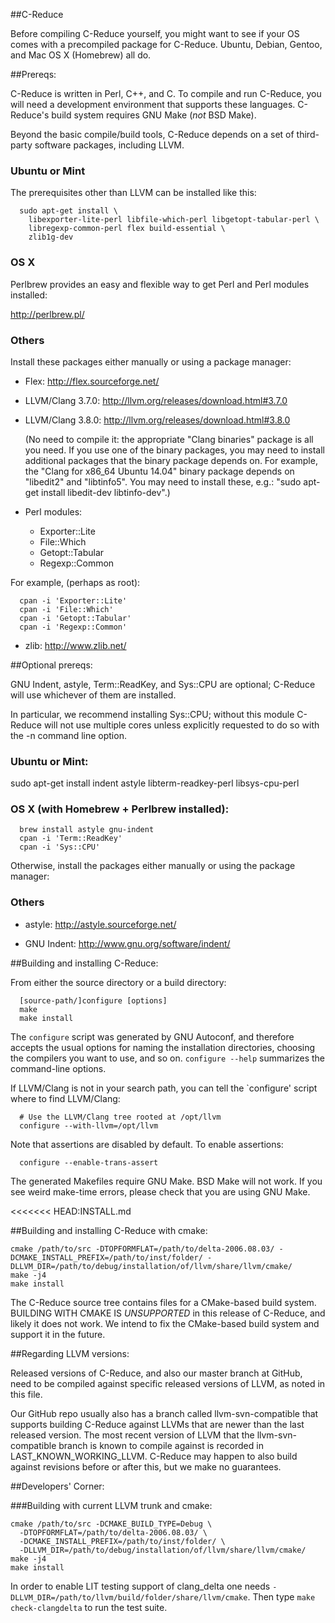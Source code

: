 ##C-Reduce


Before compiling C-Reduce yourself, you might want to see if your OS
comes with a precompiled package for C-Reduce.  Ubuntu, Debian, Gentoo,
and Mac OS X (Homebrew) all do.


##Prereqs:


C-Reduce is written in Perl, C++, and C.  To compile and run C-Reduce,
you will need a development environment that supports these languages.
C-Reduce's build system requires GNU Make (*not* BSD Make).

Beyond the basic compile/build tools, C-Reduce depends on a set of
third-party software packages, including LLVM.

### Ubuntu or Mint

The prerequisites other than LLVM can be installed like this:

```
  sudo apt-get install \
    libexporter-lite-perl libfile-which-perl libgetopt-tabular-perl \
    libregexp-common-perl flex build-essential \
    zlib1g-dev
```

### OS X

Perlbrew provides an easy and flexible way to get Perl and Perl modules
installed:

  http://perlbrew.pl/

### Others

Install these packages either manually or using a package manager:

* Flex: http://flex.sourceforge.net/

* LLVM/Clang 3.7.0: http://llvm.org/releases/download.html#3.7.0

* LLVM/Clang 3.8.0: http://llvm.org/releases/download.html#3.8.0

  (No need to compile it: the appropriate "Clang binaries" package is
  all you need.  If you use one of the binary packages, you may need to
  install additional packages that the binary package depends on. For
  example, the "Clang for x86_64 Ubuntu 14.04" binary package depends on
  "libedit2" and "libtinfo5". You may need to install these, e.g.:
  "sudo apt-get install libedit-dev libtinfo-dev".)

* Perl modules:
  * Exporter::Lite
  * File::Which
  * Getopt::Tabular
  * Regexp::Common

For example, (perhaps as root):
```
  cpan -i 'Exporter::Lite'
  cpan -i 'File::Which'
  cpan -i 'Getopt::Tabular'
  cpan -i 'Regexp::Common'
```
* zlib: http://www.zlib.net/


##Optional prereqs:


GNU Indent, astyle, Term::ReadKey, and Sys::CPU are optional; C-Reduce
will use whichever of them are installed.

In particular, we recommend installing Sys::CPU; without this module
C-Reduce will not use multiple cores unless explicitly requested to do
so with the -n command line option.

### Ubuntu or Mint:

  sudo apt-get install indent astyle libterm-readkey-perl libsys-cpu-perl

### OS X (with Homebrew + Perlbrew installed):

```
  brew install astyle gnu-indent
  cpan -i 'Term::ReadKey'
  cpan -i 'Sys::CPU'
```

Otherwise, install the packages either manually or using the package
manager:

### Others

* astyle: http://astyle.sourceforge.net/

* GNU Indent: http://www.gnu.org/software/indent/


##Building and installing C-Reduce:


From either the source directory or a build directory:

```
  [source-path/]configure [options]
  make
  make install
```

The `configure` script was generated by GNU Autoconf, and therefore
accepts the usual options for naming the installation directories,
choosing the compilers you want to use, and so on. `configure --help`
summarizes the command-line options.

If LLVM/Clang is not in your search path, you can tell the `configure'
script where to find LLVM/Clang:

```
  # Use the LLVM/Clang tree rooted at /opt/llvm
  configure --with-llvm=/opt/llvm
```

Note that assertions are disabled by default.  To enable assertions:

```
  configure --enable-trans-assert
```

The generated Makefiles require GNU Make.  BSD Make will not work.
If you see weird make-time errors, please check that you are using
GNU Make.

<<<<<<< HEAD:INSTALL.md

##Building and installing C-Reduce with cmake:


```
cmake /path/to/src -DTOPFORMFLAT=/path/to/delta-2006.08.03/ -DCMAKE_INSTALL_PREFIX=/path/to/inst/folder/ -DLLVM_DIR=/path/to/debug/installation/of/llvm/share/llvm/cmake/
make -j4
make install
```

The C-Reduce source tree contains files for a CMake-based build system.
BUILDING WITH CMAKE IS *UNSUPPORTED* in this release of C-Reduce, and
likely it does not work.  We intend to fix the CMake-based build system
and support it in the future.

##Regarding LLVM versions:

Released versions of C-Reduce, and also our master branch at GitHub,
need to be compiled against specific released versions of LLVM, as
noted in this file.

Our GitHub repo usually also has a branch called llvm-svn-compatible
that supports building C-Reduce against LLVMs that are newer than the
last released version.  The most recent version of LLVM that the
llvm-svn-compatible branch is known to compile against is recorded in
LAST_KNOWN_WORKING_LLVM.  C-Reduce may happen to also build against
revisions before or after this, but we make no guarantees.


##Developers' Corner:


###Building with current LLVM trunk and cmake:
```
cmake /path/to/src -DCMAKE_BUILD_TYPE=Debug \
  -DTOPFORMFLAT=/path/to/delta-2006.08.03/ \
  -DCMAKE_INSTALL_PREFIX=/path/to/inst/folder/ \
  -DLLVM_DIR=/path/to/debug/installation/of/llvm/share/llvm/cmake/
make -j4
make install
```

In order to enable LIT testing support of clang_delta one needs
 `-DLLVM_DIR=/path/to/llvm/build/folder/share/llvm/cmake`. Then type
 `make check-clangdelta` to run the test suite.
